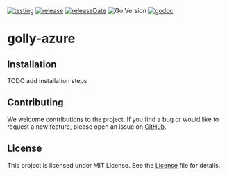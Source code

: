 [![testing](https://img.shields.io/github/actions/workflow/status/nandlabs/golly-azure/go_ci.yml?branch=main&event=push&color=228B22)](https://github.com/nandlabs/golly-azure/actions?query=event%3Apush+branch%3Amain+)
[![release](https://img.shields.io/github/v/release/nandlabs/golly-azure?label=Latest&color=228B22)](https://github.com/nandlabs/golly-azure/releases/latest)
[![releaseDate](https://img.shields.io/github/release-date/nandlabs/golly-azure?label=Released&color=228B22)](https://github.com/nandlabs/golly-azure/releases/latest)
![Go Version](https://img.shields.io/github/go-mod/go-version/nandlabs/golly-azure?label=Go&color=00ADD8)
[![godoc](https://godoc.org/oss.nandlabs.io/golly-azure?status.svg)](https://pkg.go.dev/oss.nandlabs.io/golly-azure)

# golly-azure

<!-- Brief Introduction of the project -->

## Installation

TODO add installation steps

## Contributing

We welcome contributions to the project. If you find a bug or would like to
request a new feature, please open an issue on
[GitHub](https://github.com/nandlabs/golly-azure/issues).

## License

This project is licensed under MIT License. See the [License](LICENSE) file for
details.
